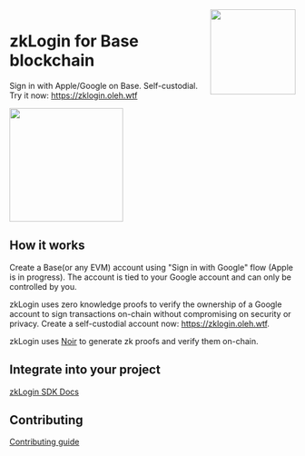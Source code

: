 <img align="right" width="150" height="150" top="100" src="https://github.com/user-attachments/assets/1494344f-f013-4872-bed6-ac7f116f35e3">

# zkLogin for Base blockchain

Sign in with Apple/Google on Base. Self-custodial. Try it now: <https://zklogin.oleh.wtf>

<a href="https://zklogin.oleh.wtf">
<img src="https://github.com/user-attachments/assets/6c3a34c9-7f11-4275-9c55-8714ac55ffa3" width="200"></a>

## How it works

Create a Base(or any EVM) account using "Sign in with Google" flow (Apple is in progress). The account is tied to your Google account and can only be controlled by you.

zkLogin uses zero knowledge proofs to verify the ownership of a Google account to sign transactions on-chain without compromising on security or privacy. Create a self-custodial account now: <https://zklogin.oleh.wtf>.

zkLogin uses [Noir](https://noir-lang.org/) to generate zk proofs and verify them on-chain.

## Integrate into your project

[zkLogin SDK Docs](./packages/sdk/README.md)

## Contributing

[Contributing guide](./CONTRIBUTING.md)
